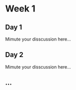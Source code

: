 # Week 1

## Day 1

Mimute your disscussion here...

## Day 2

Mimute your disscussion here...

## ...
